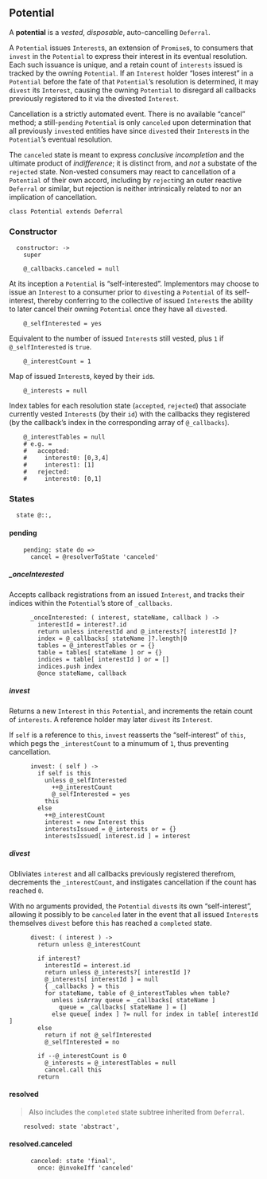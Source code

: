 ## Potential

A **potential** is a *vested*, *disposable*, auto-cancelling `Deferral`.

A `Potential` issues `Interest`s, an extension of `Promise`s, to consumers that
`invest` in the `Potential` to express their interest in its eventual
resolution. Each such issuance is unique, and a retain count of `interests`
issued is tracked by the owning `Potential`. If an `Interest` holder “loses
interest” in a `Potential` before the fate of that `Potential`’s resolution is
determined, it may `divest` its `Interest`, causing the owning `Potential` to
disregard all callbacks previously registered to it via the divested
`Interest`.

Cancellation is a strictly automated event. There is no available “cancel”
method; a still-`pending` `Potential` is only `canceled` upon determination
that all previously `invest`ed entities have since `divest`ed their `Interest`s
in the `Potential`’s eventual resolution.

The `canceled` state is meant to express *conclusive incompletion* and the
ultimate product of *indifference*; it is distinct from, and *not* a substate
of the `rejected` state. Non-vested consumers may react to cancellation of a
`Potential` of their own accord, including by `reject`ing an outer reactive
`Deferral` or similar, but rejection is neither intrinsically related to nor an
implication of cancellation.


    class Potential extends Deferral


### Constructor

      constructor: ->
        super

        @_callbacks.canceled = null

At its inception a `Potential` is “self-interested”. Implementors may choose to
issue an `Interest` to a consumer prior to `divest`ing a `Potential` of its
self-interest, thereby conferring to the collective of issued `Interest`s the
ability to later cancel their owning `Potential` once they have all `divest`ed.

        @_selfInterested = yes

Equivalent to the number of issued `Interest`s still vested, plus `1` if
`@_selfInterested` is `true`.

        @_interestCount = 1

Map of issued `Interest`s, keyed by their `id`s.

        @_interests = null

Index tables for each resolution state (`accepted`, `rejected`) that associate
currently vested `Interest`s (by their `id`) with the callbacks they registered
(by the callback’s index in the corresponding array of `@_callbacks`).

        @_interestTables = null
        # e.g. =
        #   accepted:
        #     interest0: [0,3,4]
        #     interest1: [1]
        #   rejected:
        #     interest0: [0,1]



### States

      state @::,


#### pending

        pending: state do =>
          cancel = @resolverToState 'canceled'

##### _onceInterested

Accepts callback registrations from an issued `Interest`, and tracks their
indices within the `Potential`’s store of `_callbacks`.

          _onceInterested: ( interest, stateName, callback ) ->
            interestId = interest?.id
            return unless interestId and @_interests?[ interestId ]?
            index = @_callbacks[ stateName ]?.length|0
            tables = @_interestTables or = {}
            table = tables[ stateName ] or = {}
            indices = table[ interestId ] or = []
            indices.push index
            @once stateName, callback

##### invest

Returns a new `Interest` in `this` `Potential`, and increments the retain count
of `interests`. A reference holder may later `divest` its `Interest`.

If `self` is a reference to `this`, `invest` reasserts the “self-interest” of
`this`, which pegs the `_interestCount` to a minumum of `1`, thus preventing
cancellation.

          invest: ( self ) ->
            if self is this
              unless @_selfInterested
                ++@_interestCount
                @_selfInterested = yes
              this
            else
              ++@_interestCount
              interest = new Interest this
              interestsIssued = @_interests or = {}
              interestsIssued[ interest.id ] = interest

##### divest

Obliviates `interest` and all callbacks previously registered therefrom,
decrements the `_interestCount`, and instigates cancellation if the count has
reached `0`.

With no arguments provided, the `Potential` `divest`s its own “self-interest”,
allowing it possibly to be `canceled` later in the event that all issued
`Interest`s themselves `divest` before `this` has reached a `completed` state.

          divest: ( interest ) ->
            return unless @_interestCount

            if interest?
              interestId = interest.id
              return unless @_interests?[ interestId ]?
              @_interests[ interestId ] = null
              { _callbacks } = this
              for stateName, table of @_interestTables when table?
                unless isArray queue = _callbacks[ stateName ]
                  queue = _callbacks[ stateName ] = []
                else queue[ index ] ?= null for index in table[ interestId ]
            else
              return if not @_selfInterested
              @_selfInterested = no

            if --@_interestCount is 0
              @_interests = @_interestTables = null
              cancel.call this
            return


#### resolved

> Also includes the `completed` state subtree inherited from `Deferral`.

        resolved: state 'abstract',


#### resolved.canceled

          canceled: state 'final',
            once: @invokeIff 'canceled'
